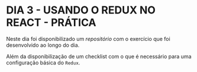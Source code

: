 # DIA 3 - USANDO O REDUX NO REACT - PRÁTICA

Neste dia foi disponibilizado um *repositório* com o exercício que foi desenvolvido ao longo do dia.

Além da disponibilização de um checklist com o que é necessário para uma configuração básica do `Redux`.
